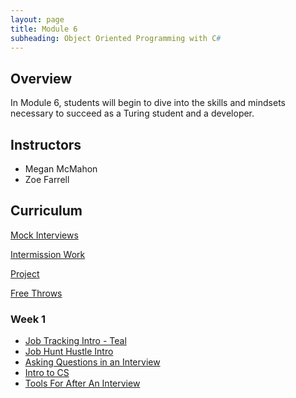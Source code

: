 ```yaml
---
layout: page
title: Module 6
subheading: Object Oriented Programming with C#
---
```


## Overview

In Module 6, students will begin to dive into the skills and mindsets necessary to succeed as a Turing student and a developer.

## Instructors

* Megan McMahon
* Zoe Farrell

## Curriculum
[Mock Interviews](./interviews)

[Intermission Work](./intermission/)  
  
[Project](./project) 
  
[Free Throws](./freethrows)  

### Week 1
* [Job Tracking Intro - Teal](./lessons/Week1/JobTrackingIntro)
* [Job Hunt Hustle Intro](./lessons/Week1/JobHuntHustle)
* [Asking Questions in an Interview](./lessons/Week1/AskingQuestionsInAnInterview)
* [Intro to CS](./cstopics)
* [Tools For After An Interview](./lessons/Week1/ToolsForAfterAnInterview)
